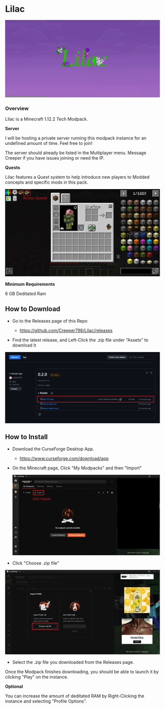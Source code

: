 # Lilac

![](readme_images/readmeHeader.png)



### Overview

Lilac is a Minecraft 1.12.2 Tech Modpack.



**Server**

I will be hosting a private server running this modpack instance for an undefined amount of time. Feel free to join!

The server should already be listed in the Multiplayer menu. Message Creeper if you have issues joining or need the IP.



**Quests**

Lilac features a Quest system to help introduce new players to Modded concepts and specific mods in this pack.

![](readme_images/readmeQuests.png)



**Minimum Requirements**

6 GB Deditated Ram





## How to Download

* Go to the Releases page of this Repo
  
  * https://github.com/Creeper798/Lilac/releases

* Find the latest release, and Left-Click the .zip file under "Assets" to download it

![](readme_images/readmeDownload.png)





## How to Install

* Download the CurseForge Desktop App.
  
  * https://www.curseforge.com/download/app

* On the Minecraft page, Click "My Modpacks" and then "Import"
  
  ![](readme_images/readmeInstall_Import.png)
  
  

* Click "Choose .zip file"

![](readme_images/readmeInstall_chooseZip.png)



* Select the .zip file you downloaded from the Releases page.



Once the Modpack finishes downloading, you should be able to launch it by clicking "Play" on the instance.



**Optional**

You can increase the amount of deditated RAM by Right-Clicking the instance and selecting "Profile Options".
